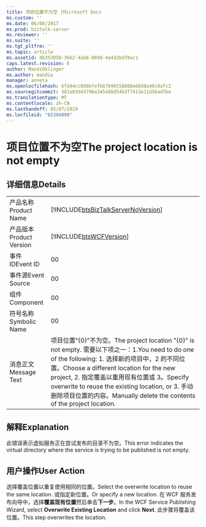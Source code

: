 ```yaml
---
title: 项目位置不为空 |Microsoft Docs
ms.custom: ''
ms.date: 06/08/2017
ms.prod: biztalk-server
ms.reviewer: ''
ms.suite: ''
ms.tgt_pltfrm: ''
ms.topic: article
ms.assetid: db353050-3662-4ab6-8898-4e4d3bd78ac1
caps.latest.revision: 6
author: MandiOhlinger
ms.author: mandia
manager: anneta
ms.openlocfilehash: 6fd44cc0d9bfefb67b96558808e6b98a46c8afc2
ms.sourcegitcommit: 381e83d43796a345488d54b3f7413e11d56ad7be
ms.translationtype: MT
ms.contentlocale: zh-CN
ms.lasthandoff: 05/07/2019
ms.locfileid: "65394090"
---
```

# <a name="the-project-location-is-not-empty"></a><span data-ttu-id="b45f0-102">项目位置不为空</span><span class="sxs-lookup"><span data-stu-id="b45f0-102">The project location is not empty</span></span>
## <a name="details"></a><span data-ttu-id="b45f0-103">详细信息</span><span class="sxs-lookup"><span data-stu-id="b45f0-103">Details</span></span>  
  
|                 |                                                                                                                                                                                                                                                    |
|-----------------|----------------------------------------------------------------------------------------------------------------------------------------------------------------------------------------------------------------------------------------------------|
|  <span data-ttu-id="b45f0-104">产品名称</span><span class="sxs-lookup"><span data-stu-id="b45f0-104">Product Name</span></span>   |                                                                                 [!INCLUDE[btsBizTalkServerNoVersion](../includes/btsbiztalkservernoversion-md.md)]                                                                                 |
| <span data-ttu-id="b45f0-105">产品版本</span><span class="sxs-lookup"><span data-stu-id="b45f0-105">Product Version</span></span> |                                                                                             [!INCLUDE[btsWCFVersion](../includes/btswcfversion-md.md)]                                                                                             |
|    <span data-ttu-id="b45f0-106">事件 ID</span><span class="sxs-lookup"><span data-stu-id="b45f0-106">Event ID</span></span>     |                                                                                                                         <span data-ttu-id="b45f0-107">0</span><span class="sxs-lookup"><span data-stu-id="b45f0-107">0</span></span>                                                                                                                          |
|  <span data-ttu-id="b45f0-108">事件源</span><span class="sxs-lookup"><span data-stu-id="b45f0-108">Event Source</span></span>   |                                                                                                                         <span data-ttu-id="b45f0-109">0</span><span class="sxs-lookup"><span data-stu-id="b45f0-109">0</span></span>                                                                                                                          |
|    <span data-ttu-id="b45f0-110">组件</span><span class="sxs-lookup"><span data-stu-id="b45f0-110">Component</span></span>    |                                                                                                                         <span data-ttu-id="b45f0-111">0</span><span class="sxs-lookup"><span data-stu-id="b45f0-111">0</span></span>                                                                                                                          |
|  <span data-ttu-id="b45f0-112">符号名称</span><span class="sxs-lookup"><span data-stu-id="b45f0-112">Symbolic Name</span></span>  |                                                                                                                         <span data-ttu-id="b45f0-113">0</span><span class="sxs-lookup"><span data-stu-id="b45f0-113">0</span></span>                                                                                                                          |
|  <span data-ttu-id="b45f0-114">消息正文</span><span class="sxs-lookup"><span data-stu-id="b45f0-114">Message Text</span></span>   | <span data-ttu-id="b45f0-115">项目位置"{0}"不为空。</span><span class="sxs-lookup"><span data-stu-id="b45f0-115">The project location "{0}" is not empty.</span></span> <span data-ttu-id="b45f0-116">需要以下项之一：1.</span><span class="sxs-lookup"><span data-stu-id="b45f0-116">You need to do one of the following: 1.</span></span> <span data-ttu-id="b45f0-117">选择新的项目中，2 的不同位置。</span><span class="sxs-lookup"><span data-stu-id="b45f0-117">Choose a different location for the new project, 2.</span></span> <span data-ttu-id="b45f0-118">指定覆盖以重用现有位置或 3。</span><span class="sxs-lookup"><span data-stu-id="b45f0-118">Specify overwrite to reuse the existing location, or 3.</span></span> <span data-ttu-id="b45f0-119">手动删除项目位置的内容。</span><span class="sxs-lookup"><span data-stu-id="b45f0-119">Manually delete the contents of the project location.</span></span> |
  
## <a name="explanation"></a><span data-ttu-id="b45f0-120">解释</span><span class="sxs-lookup"><span data-stu-id="b45f0-120">Explanation</span></span>  
 <span data-ttu-id="b45f0-121">此错误表示虚拟服务正在尝试发布的目录不为空。</span><span class="sxs-lookup"><span data-stu-id="b45f0-121">This error indicates the virtual directory where the service is trying to be published is not empty.</span></span>  
  
## <a name="user-action"></a><span data-ttu-id="b45f0-122">用户操作</span><span class="sxs-lookup"><span data-stu-id="b45f0-122">User Action</span></span>  
 <span data-ttu-id="b45f0-123">选择覆盖位置以重复使用相同的位置。</span><span class="sxs-lookup"><span data-stu-id="b45f0-123">Select the overwrite location to reuse the same location.</span></span> <span data-ttu-id="b45f0-124">或指定新位置。</span><span class="sxs-lookup"><span data-stu-id="b45f0-124">Or specify a new location.</span></span>  <span data-ttu-id="b45f0-125">在 WCF 服务发布向导中，选择**覆盖现有位置**然后单击**下一步**。</span><span class="sxs-lookup"><span data-stu-id="b45f0-125">In the WCF Service Publishing Wizard, select **Overwrite Existing Location** and click **Next**.</span></span> <span data-ttu-id="b45f0-126">此步骤将覆盖该位置。</span><span class="sxs-lookup"><span data-stu-id="b45f0-126">This step overwrites the location.</span></span>